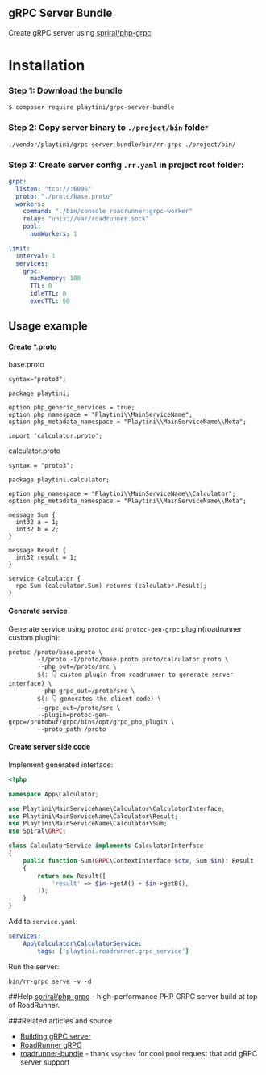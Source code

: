 gRPC Server Bundle
-------------------

Create gRPC server using [spriral/php-grpc](https://spiral.dev/docs/grpc-configuration)

Installation
============

### Step 1: Download the bundle
```console
$ composer require playtini/grpc-server-bundle
```

### Step 2: Copy server binary to `./project/bin` folder
```console
./vendor/playtini/grpc-server-bundle/bin/rr-grpc ./project/bin/
```

### Step 3: Create server config `.rr.yaml` in project root folder:
```yaml
grpc:
  listen: "tcp://:6096"
  proto: "./proto/base.proto"
  workers:
    command: "./bin/console roadrunner:grpc-worker"
    relay: "unix://var/roadrunner.sock"
    pool:
      numWorkers: 1

limit:
  interval: 1
  services:
    grpc:
      maxMemory: 100
      TTL: 0
      idleTTL: 0
      execTTL: 60
```
## Usage example

#### Create *.proto
base.proto
```console
syntax="proto3";

package playtini;

option php_generic_services = true;
option php_namespace = "Playtini\\MainServiceName";
option php_metadata_namespace = "Playtini\\MainServiceName\\Meta";

import 'calculator.proto';
```

calculator.proto
```console
syntax = "proto3";

package playtini.calculator;

option php_namespace = "Playtini\\MainServiceName\\Calculator";
option php_metadata_namespace = "Playtini\\MainServiceName\\Meta";

message Sum {
  int32 a = 1;
  int32 b = 2;
}

message Result {
  int32 result = 1;
}

service Calculator {
  rpc Sum (calculator.Sum) returns (calculator.Result);
}
```

#### Generate service
Generate service using `protoc` and `protoc-gen-grpc` plugin(roadrunner custom plugin):
```console
protoc /proto/base.proto \
        -I/proto -I/proto/base.proto proto/calculator.proto \
        --php_out=/proto/src \
        $(: 👇 custom plugin from roadrunner to generate server interface) \
        --php-grpc_out=/proto/src \
        $(: 👇 generates the client code) \
        --grpc_out=/proto/src \
        --plugin=protoc-gen-grpc=/protobuf/grpc/bins/opt/grpc_php_plugin \
        --proto_path /proto
```

#### Create server side code
Implement generated interface:
```php
<?php

namespace App\Calculator;

use Playtini\MainServiceName\Calculator\CalculatorInterface;
use Playtini\MainServiceName\Calculator\Result;
use Playtini\MainServiceName\Calculator\Sum;
use Spiral\GRPC;

class CalculatorService implements CalculatorInterface
{
    public function Sum(GRPC\ContextInterface $ctx, Sum $in): Result
    {
        return new Result([
            'result' => $in->getA() + $in->getB(), 
        ]);
    }
}
```
Add to `service.yaml`:
```yaml
services:
    App\Calculator\CalculatorService:
        tags: ['playtini.roadrunner.grpc_service']
```
Run the server:
```console
bin/rr-grpc serve -v -d
```

##Help
[spriral/php-grpc](https://github.com/spiral/php-grpc) - high-performance PHP GRPC server build at top of RoadRunner.

###Related articles and source
- [Building gRPC server](https://dev.to/khepin/building-a-grpc-server-in-php-3bgc)
- [RoadRunner gRPC](https://medium.com/@victor_nerd/roadrunner-hybrid-php-golang-intro-9cc562fb4a09)
- [roadrunner-bundle](https://github.com/Baldinof/roadrunner-bundle) - thank `vsychov` for cool pool request that add gRPC server support